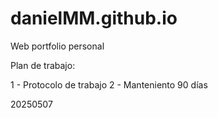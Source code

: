# danielMM.github.io

Web portfolio personal

Plan de trabajo:

1 - Protocolo de trabajo
2 - Manteniento 90 días

20250507
